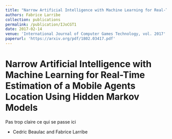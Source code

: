 ```yaml
---
title: "Narrow Artificial Intelligence with Machine Learning for Real-Time Estimation of a Mobile Agents Location Using Hidden Markov Models"
authors: Fabrice Larribe
collection: publications
permalink: /publication/IJoCGT1
date: 2017-02-14
venue: 'International Journal of Computer Games Technology, vol. 2017'
paperurl: 'https://arxiv.org/pdf/1802.03417.pdf'
---
```


# Narrow Artificial Intelligence with Machine Learning for Real-Time Estimation of a Mobile Agents Location Using Hidden Markov Models

Pas trop claire ce qui se passe ici

* Cedric Beaulac and Fabrice Larribe

